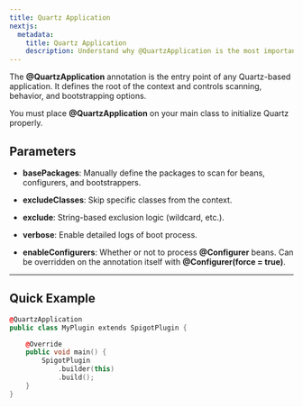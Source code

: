 ```yaml
---
title: Quartz Application
nextjs:
  metadata:
    title: Quartz Application
    description: Understand why @QuartzApplication is the most important annotation in the Quartz Framework ecosystem.
---
```


The **@QuartzApplication** annotation is the entry point of any Quartz-based application. It defines the root of the context and controls scanning, behavior, and bootstrapping options.

You must place **@QuartzApplication** on your main class to initialize Quartz properly.

## Parameters

- **basePackages**: Manually define the packages to scan for beans, configurers, and bootstrappers.

- **excludeClasses**: Skip specific classes from the context.

- **exclude**: String-based exclusion logic (wildcard, etc.).

- **verbose**: Enable detailed logs of boot process.

- **enableConfigurers**: Whether or not to process **@Configurer** beans. Can be overridden on the annotation itself with **@Configurer(force = true)**.

---

## Quick Example

```cpp
@QuartzApplication
public class MyPlugin extends SpigotPlugin {

    @Override
    public void main() {
        SpigotPlugin
            .builder(this)
            .build();
    }
}
```